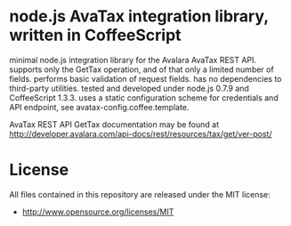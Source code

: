 # node.js AvaTax integration library, written in CoffeeScript
minimal node.js integration library for the Avalara AvaTax REST API. supports only the GetTax operation, 
and of that only a limited number of fields. performs basic validation of request fields. has no dependencies to third-party utilities. 
tested and developed under node.js 0.7.9 and CoffeeScript 1.3.3. uses a static configuration scheme for credentials and API endpoint, see avatax-config.coffee.template.

AvaTax REST API GetTax documentation may be found at http://developer.avalara.com/api-docs/rest/resources/tax/get/ver-post/

# License
All files contained in this repository are released under the MIT license:
* http://www.opensource.org/licenses/MIT
